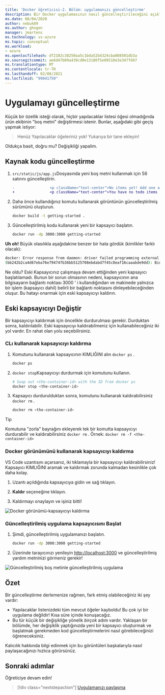 ```yaml
---
title: 'Docker öğreticisi-2. Bölüm: uygulamanızı güncelleştirme'
description: Bir Docker uygulamasının nasıl güncelleştirileceğini açıklar.
ms.date: 08/04/2020
author: nebuk89
ms.author: ghogen
manager: jmartens
ms.technology: vs-azure
ms.topic: conceptual
ms.workload:
- azure
ms.openlocfilehash: df2102c38250aa5c1bda52b4324cba808501db3a
ms.sourcegitcommit: ae6d47b09a439cd0e13180f5e89510e3e347fd47
ms.translationtype: MT
ms.contentlocale: tr-TR
ms.lasthandoff: 02/08/2021
ms.locfileid: "99841750"
---
```

# <a name="update-the-app"></a>Uygulamayı güncelleştirme

Küçük bir özellik isteği olarak, hiçbir yapılacaklar listesi öğesi olmadığında ürün ekibinin "boş metni" değiştirmesi istenir. Bunlar, aşağıdaki gibi geçiş yapmak istiyor:

> Henüz Yapılacaklar öğeleriniz yok! Yukarıya bir tane ekleyin!

Oldukça basit, doğru mu? Değişikliği yapalim.

## <a name="update-the-source-code"></a>Kaynak kodu güncelleştirme

1. `src/static/js/app.js`Dosyasında yeni boş metni kullanmak için 56 satırını güncelleştirin.

    ```diff
    -                <p className="text-center">No items yet! Add one above!</p>
    +                <p className="text-center">You have no todo items yet! Add one above!</p>
    ```

1. Daha önce kullandığınız komutu kullanarak görüntünün güncelleştirilmiş sürümünü oluşturun.

    ```bash
    docker build -t getting-started .
    ```

1. Güncelleştirilmiş kodu kullanarak yeni bir kapsayıcı başlatın.

    ```bash
    docker run -dp 3000:3000 getting-started
    ```

**Uh oh!** Büyük olasılıkla aşağıdakine benzer bir hata gördük (kimlikler farklı olacak):

```bash
docker: Error response from daemon: driver failed programming external connectivity on endpoint laughing_burnell 
(bb242b2ca4d67eba76e79474fb36bb5125708ebdabd7f45c8eaf16caaabde9dd): Bind for 0.0.0.0:3000 failed: port is already allocated.
```

Ne oldu? Eski Kapsayıcınız çalışmaya devam ettiğinden yeni kapsayıcı başlatılamadı. Bunun bir sorun olmasının nedeni, kapsayıcının ana bilgisayarın bağlantı noktası 3000 ' i kullandığından ve makinede yalnızca bir işlem (kapsayıcı dahil) belirli bir bağlantı noktasını dinleyebileceğinden oluşur. Bu hatayı onarmak için eski kapsayıcıyı kaldırın.

## <a name="replace-the-old-container"></a>Eski kapsayıcıyı Değiştir

Bir kapsayıcıyı kaldırmak için öncelikle durdurulması gerekir. Durduktan sonra, kaldırılabilir. Eski kapsayıcıyı kaldırabilmeniz için kullanabileceğiniz iki yol vardır. En rahat olan yolu seçebilirsiniz.

### <a name="remove-a-container-using-the-cli"></a>CLı kullanarak kapsayıcıyı kaldırma

1. Komutunu kullanarak kapsayıcının KIMLIĞINI alın `docker ps` .

    ```bash
    docker ps
    ```

1. `docker stop`Kapsayıcıyı durdurmak için komutunu kullanın.

    ```bash
    # Swap out <the-container-id> with the ID from docker ps
    docker stop <the-container-id>
    ```

1. Kapsayıcı durdurulduktan sonra, komutunu kullanarak kaldırabilirsiniz `docker rm` .

    ```bash
    docker rm <the-container-id>
    ```

> [!TIP]
> Komutuna "zorla" bayrağını ekleyerek tek bir komutta kapsayıcıyı durdurabilir ve kaldırabilirsiniz `docker rm` . Örnek: `docker rm -f <the-container-id>`

### <a name="remove-a-container-using-the-docker-view"></a>Docker görünümünü kullanarak kapsayıcıyı kaldırma

VS Code uzantısını açarsanız, iki tıklamayla bir kapsayıcıyı kaldırabilirsiniz! Kapsayıcı KIMLIĞINI aramak ve kaldırmak zorunda kalmadan kesinlikle çok daha kolay.

1. Uzantı açıldığında kapsayıcıya gidin ve sağ tıklayın.

1. **Kaldır** seçeneğine tıklayın.

1. Kaldırmayı onaylayın ve işiniz bitti!

![Docker görünümü-kapsayıcıyı kaldırma](media/vs-removing-container.png)

### <a name="start-the-updated-app-container"></a>Güncelleştirilmiş uygulama kapsayıcısını Başlat

1. Şimdi, güncelleştirilmiş uygulamanızı başlatın.

    ```bash
    docker run -dp 3000:3000 getting-started
    ```

1. Üzerinde tarayıcınızı yenileyin [http://localhost:3000](http://localhost:3000) ve güncelleştirilmiş yardım metninizi görmeniz gerekir!

![Güncelleştirilmiş boş metinle güncelleştirilmiş uygulama](media/todo-list-updated-empty-text.png)

## <a name="recap"></a>Özet

Bir güncelleştirme derlemenize rağmen, fark etmiş olabileceğiniz iki şey vardır:

- Yapılacaklar listenizdeki tüm mevcut öğeler kayboldu! Bu çok iyi bir uygulama değildir! Kısa süre içinde konuşacağız.
- Bu tür küçük bir değişikliğe yönelik *birçok* adım vardır. Yaklaşan bir bölümde, her değişiklik yaptığınızda yeni bir kapsayıcı oluşturmak ve başlatmak gerekmeden kod güncelleştirmelerini nasıl görebileceğinizi öğreneceksiniz.

Kalıcılık hakkında bilgi edinmek için bu görüntüleri başkalarıyla nasıl paylaşacağınızı hızlıca görürsünüz.

## <a name="next-steps"></a>Sonraki adımlar

Öğreticiye devam edin!

> [!div class="nextstepaction"]
> [Uygulamanızı paylaşma](share-your-app.md)
